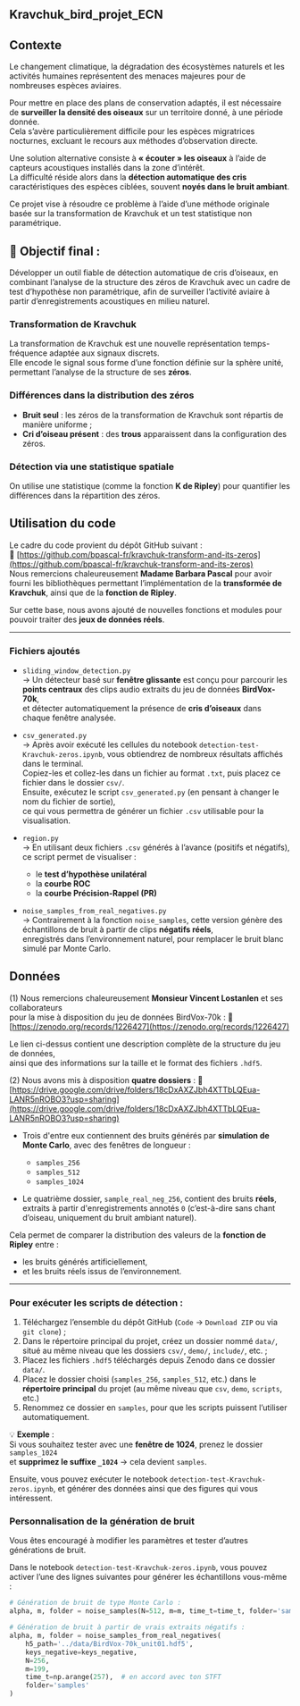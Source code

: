 ## Kravchuk_bird_projet_ECN

## Contexte

Le changement climatique, la dégradation des écosystèmes naturels et les activités humaines représentent des menaces majeures pour de nombreuses espèces aviaires.

Pour mettre en place des plans de conservation adaptés, il est nécessaire de **surveiller la densité des oiseaux** sur un territoire donné, à une période donnée.  
Cela s’avère particulièrement difficile pour les espèces migratrices nocturnes, excluant le recours aux méthodes d’observation directe.

Une solution alternative consiste à **« écouter » les oiseaux** à l’aide de capteurs acoustiques installés dans la zone d’intérêt.  
La difficulté réside alors dans la **détection automatique des cris** caractéristiques des espèces ciblées, souvent **noyés dans le bruit ambiant**.

Ce projet vise à résoudre ce problème à l’aide d’une méthode originale basée sur la transformation de Kravchuk et un test statistique non paramétrique.


## 🎯 Objectif final : 
Développer un outil fiable de détection automatique de cris d’oiseaux, en combinant l’analyse de la structure des zéros de Kravchuk avec un cadre de test d’hypothèse non paramétrique, afin de surveiller l’activité aviaire à partir d’enregistrements acoustiques en milieu naturel.

### Transformation de Kravchuk

La transformation de Kravchuk est une nouvelle représentation temps-fréquence adaptée aux signaux discrets.  
Elle encode le signal sous forme d’une fonction définie sur la sphère unité, permettant l’analyse de la structure de ses **zéros**.

### Différences dans la distribution des zéros

- **Bruit seul** : les zéros de la transformation de Kravchuk sont répartis de manière uniforme ;
- **Cri d’oiseau présent** : des **trous** apparaissent dans la configuration des zéros.

### Détection via une statistique spatiale

On utilise une statistique (comme la fonction **K de Ripley**) pour quantifier les différences dans la répartition des zéros.

## Utilisation du code

Le cadre du code provient du dépôt GitHub suivant :  
🔗 [https://github.com/bpascal-fr/kravchuk-transform-and-its-zeros](https://github.com/bpascal-fr/kravchuk-transform-and-its-zeros)  
Nous remercions chaleureusement **Madame Barbara Pascal** pour avoir fourni les bibliothèques permettant l’implémentation de la **transformée de Kravchuk**, ainsi que de la **fonction de Ripley**.

Sur cette base, nous avons ajouté de nouvelles fonctions et modules pour pouvoir traiter des **jeux de données réels**.

---

### Fichiers ajoutés

- `sliding_window_detection.py`  
  → Un détecteur basé sur **fenêtre glissante** est conçu pour parcourir les **points centraux** des clips audio extraits du jeu de données **BirdVox-70k**,  
  et détecter automatiquement la présence de **cris d’oiseaux** dans chaque fenêtre analysée.

- `csv_generated.py`  
  → Après avoir exécuté les cellules du notebook `detection-test-Kravchuk-zeros.ipynb`, vous obtiendrez de nombreux résultats affichés dans le terminal.  
  Copiez-les et collez-les dans un fichier au format `.txt`, puis placez ce fichier dans le dossier `csv/`.  
  Ensuite, exécutez le script `csv_generated.py` (en pensant à changer le nom du fichier de sortie),  
  ce qui vous permettra de générer un fichier `.csv` utilisable pour la visualisation.

- `region.py`  
  → En utilisant deux fichiers `.csv` générés à l’avance (positifs et négatifs), ce script permet de visualiser :  
    - le **test d’hypothèse unilatéral**  
    - la **courbe ROC**  
    - la **courbe Précision-Rappel (PR)**

- `noise_samples_from_real_negatives.py`  
  → Contrairement à la fonction `noise_samples`, cette version génère des échantillons de bruit à partir de clips **négatifs réels**,  
  enregistrés dans l’environnement naturel, pour remplacer le bruit blanc simulé par Monte Carlo.



##  Données

(1) Nous remercions chaleureusement **Monsieur Vincent Lostanlen** et ses collaborateurs  
pour la mise à disposition du jeu de données BirdVox-70k : 🔗 [https://zenodo.org/records/1226427](https://zenodo.org/records/1226427)

Le lien ci-dessus contient une description complète de la structure du jeu de données,  
ainsi que des informations sur la taille et le format des fichiers `.hdf5`.

(2) Nous avons mis à disposition **quatre dossiers** : 🔗 [https://drive.google.com/drive/folders/18cDxAXZJbh4XTTbLQEua-LANR5nROBO3?usp=sharing](https://drive.google.com/drive/folders/18cDxAXZJbh4XTTbLQEua-LANR5nROBO3?usp=sharing)

- Trois d'entre eux contiennent des bruits générés par **simulation de Monte Carlo**, avec des fenêtres de longueur :
  - `samples_256`
  - `samples_512`
  - `samples_1024`

- Le quatrième dossier, `sample_real_neg_256`, contient des bruits **réels**, extraits à partir d'enregistrements annotés `0` (c’est-à-dire sans chant d’oiseau, uniquement du bruit ambiant naturel).

Cela permet de comparer la distribution des valeurs de la **fonction de Ripley** entre :
- les bruits générés artificiellement,
- et les bruits réels issus de l’environnement.

---

### Pour exécuter les scripts de détection :

1. Téléchargez l’ensemble du dépôt GitHub (`Code` → `Download ZIP` ou via `git clone`) ;
2. Dans le répertoire principal du projet, créez un dossier nommé `data/`,  
   situé au même niveau que les dossiers `csv/`, `demo/`, `include/`, etc. ;
3. Placez les fichiers `.hdf5` téléchargés depuis Zenodo dans ce dossier `data/`.
4. Placez le dossier choisi (`samples_256`, `samples_512`, etc.) dans le **répertoire principal** du projet (au même niveau que `csv`, `demo`, `scripts`, etc.)  
5. Renommez ce dossier en `samples`, pour que les scripts puissent l’utiliser automatiquement.

💡 **Exemple** :  
Si vous souhaitez tester avec une **fenêtre de 1024**, prenez le dossier `samples_1024`  
et **supprimez le suffixe `_1024`** → cela devient `samples`.

Ensuite, vous pouvez exécuter le notebook `detection-test-Kravchuk-zeros.ipynb`, et générer des données ainsi que des figures qui vous intéressent.

### Personnalisation de la génération de bruit

Vous êtes encouragé à modifier les paramètres et tester d’autres générations de bruit.

Dans le notebook `detection-test-Kravchuk-zeros.ipynb`, vous pouvez activer l’une des lignes suivantes pour générer les échantillons vous-même :

```python
# Génération de bruit de type Monte Carlo :
alpha, m, folder = noise_samples(N=512, m=m, time_t=time_t, folder='samples')

# Génération de bruit à partir de vrais extraits négatifs :
alpha, m, folder = noise_samples_from_real_negatives(
    h5_path='../data/BirdVox-70k_unit01.hdf5',
    keys_negative=keys_negative,
    N=256,
    m=199,
    time_t=np.arange(257),  # en accord avec ton STFT
    folder='samples'
)
